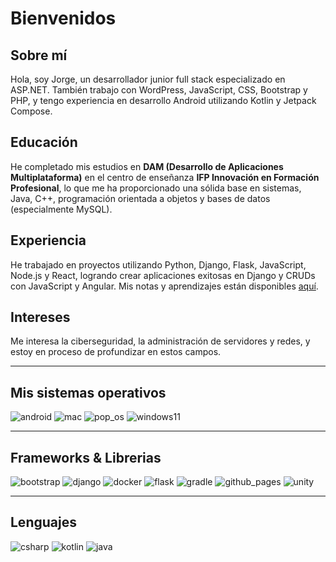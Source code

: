 # Bienvenidos

## Sobre mí

Hola, soy Jorge, un desarrollador junior full stack especializado en ASP.NET. También trabajo con WordPress, JavaScript, CSS, Bootstrap y PHP, y tengo experiencia en desarrollo Android utilizando Kotlin y Jetpack Compose.

## Educación

He completado mis estudios en **DAM (Desarrollo de Aplicaciones Multiplataforma)** en el centro de enseñanza **IFP Innovación en Formación Profesional**, lo que me ha proporcionado una sólida base en sistemas, Java, C++, programación orientada a objetos y bases de datos (especialmente MySQL).

## Experiencia

He trabajado en proyectos utilizando Python, Django, Flask, JavaScript, Node.js y React, logrando crear aplicaciones exitosas en Django y CRUDs con JavaScript y Angular. Mis notas y aprendizajes están disponibles [aquí](https://github.com/jramosperez84/Notas/blob/main/README.md).

## Intereses

Me interesa la ciberseguridad, la administración de servidores y redes, y estoy en proceso de profundizar en estos campos.

---

## Mis sistemas operativos

![android](https://img.shields.io/badge/Android-3DDC84?style=for-the-badge&logo=android&logoColor=white) ![mac](https://img.shields.io/badge/mac%20os-000000?style=for-the-badge&logo=apple&logoColor=white) ![pop_os](https://img.shields.io/badge/Pop!_OS-48B9C7?style=for-the-badge&logo=Pop!_OS&logoColor=white) ![windows11](https://img.shields.io/badge/Windows_11-0078d4?style=for-the-badge&logo=windows-11&logoColor=white)

---

## Frameworks & Librerias

![bootstrap](https://img.shields.io/badge/Bootstrap-563D7C?style=for-the-badge&logo=bootstrap&logoColor=white
) ![django](https://img.shields.io/badge/Django-092E20?style=for-the-badge&logo=django&logoColor=green) ![docker](https://img.shields.io/badge/Docker-2CA5E0?style=for-the-badge&logo=docker&logoColor=white) ![flask](https://img.shields.io/badge/Flask-000000?style=for-the-badge&logo=flask&logoColor=white) ![gradle](https://img.shields.io/badge/gradle-02303A?style=for-the-badge&logo=gradle&logoColor=white) ![github_pages](https://img.shields.io/badge/GitHub%20Pages-222222?style=for-the-badge&logo=GitHub%20Pages&logoColor=white) ![unity](https://img.shields.io/badge/Unity-100000?style=for-the-badge&logo=unity&logoColor=white)

---

## Lenguajes

![csharp](https://img.shields.io/badge/C%23-239120?style=for-the-badge&logo=c-sharp&logoColor=white) ![kotlin](https://img.shields.io/badge/Kotlin-0095D5?&style=for-the-badge&logo=kotlin&logoColor=white) ![java](https://img.shields.io/badge/OpenJDK-ED8B00?style=for-the-badge&logo=openjdk&logoColor=white)

